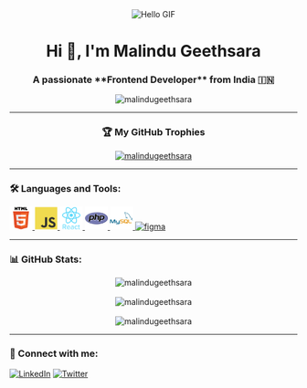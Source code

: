 <div align="center">
  <img src="https://media.giphy.com/media/Q8QDbG8Q40Rryg370K/giphy.gif" width="60px" alt="Hello GIF">
  <h1 align="center">Hi 👋, I'm Malindu Geethsara</h1>
  <h3 align="center">A passionate **Frontend Developer** from India 🇮🇳</h3>
</div>

<p align="center"> 
  <img src="https://komarev.com/ghpvc/?username=malindugeethsara&label=Profile%20views&color=0e75b6&style=flat" alt="malindugeethsara" /> 
</p>

---

<div align="center">
  <h3>🏆 My GitHub Trophies</h3>
  <a href="https://github.com/ryo-ma/github-profile-trophy">
    <img src="https://github-profile-trophy.vercel.app/?username=malindugeethsara&theme=onedark" alt="malindugeethsara" />
  </a>
</div>

---

<h3 align="left">🛠️ Languages and Tools:</h3>
<p align="left">
  <a href="https://www.w3.org/html/" target="_blank" rel="noreferrer"> <img src="https://raw.githubusercontent.com/devicons/devicon/master/icons/html5/html5-original-wordmark.svg" alt="html5" width="40" height="40"/> </a> 
  <a href="https://developer.mozilla.org/en-US/docs/Web/JavaScript" target="_blank" rel="noreferrer"> <img src="https://raw.githubusercontent.com/devicons/devicon/master/icons/javascript/javascript-original.svg" alt="javascript" width="40" height="40"/> </a> 
  <a href="https://reactjs.org/" target="_blank" rel="noreferrer"> <img src="https://raw.githubusercontent.com/devicons/devicon/master/icons/react/react-original-wordmark.svg" alt="react" width="40" height="40"/> </a> 
  <a href="https://www.php.net" target="_blank" rel="noreferrer"> <img src="https://raw.githubusercontent.com/devicons/devicon/master/icons/php/php-original.svg" alt="php" width="40" height="40"/> </a> 
  <a href="https://www.mysql.com/" target="_blank" rel="noreferrer"> <img src="https://raw.githubusercontent.com/devicons/devicon/master/icons/mysql/mysql-original-wordmark.svg" alt="mysql" width="40" height="40"/> </a> 
  <a href="https://www.figma.com/" target="_blank" rel="noreferrer"> <img src="https://www.vectorlogo.zone/logos/figma/figma-icon.svg" alt="figma" width="40" height="40"/> </a> 
</p>

---

<h3 align="left">📊 GitHub Stats:</h3>

<div align="center">
  <img src="https://github-readme-stats.vercel.app/api?username=malindugeethsara&show_icons=true&locale=en&theme=transparent&bg_color=00000000&border_color=30A3DC&title_color=E9D021&icon_color=E9D021" alt="malindugeethsara" />
</div>

<br/>

<div align="center">
  <img src="https://github-readme-stats.vercel.app/api/top-langs?username=malindugeethsara&show_icons=true&locale=en&layout=compact&theme=transparent&bg_color=00000000&border_color=30A3DC&title_color=E9D021&icon_color=E9D021" alt="malindugeethsara" />
</div>

<br/>

<div align="center">
  <img src="https://github-readme-streak-stats.herokuapp.com/?user=malindugeethsara&theme=transparent&hide_border=true&border_radius=6.5" alt="malindugeethsara" />
</div>

---

<h3 align="left">🤝 Connect with me:</h3>
<p align="left">
  <a href="#" target="_blank"><img src="https://img.shields.io/badge/LinkedIn-0077B5?style=for-the-badge&logo=linkedin&logoColor=white" alt="LinkedIn"></a>
  <a href="#" target="_blank"><img src="https://img.shields.io/badge/Twitter-1DA1F2?style=for-the-badge&logo=twitter&logoColor=white" alt="Twitter"></a>
</p>
